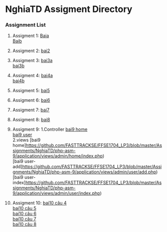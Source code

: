 # NghiaTD Assigment Directory

### Assignment List

1. Assigment 1: [Baia](https://github.com/FASTTRACKSE/FFSE1704_LP3/blob/master/Assignments/NghiaTD/php-asm-01.php)<br>
				[Baib](https://github.com/FASTTRACKSE/FFSE1704_LP3/blob/master/Assignments/NghiaTD/php-asm-01b.php)<br>

2. Assigment 2: [bai2](https://github.com/FASTTRACKSE/FFSE1704_LP3/blob/master/Assignments/NghiaTD/php-asm-2.php)<br>
3. Assigment 3: [bai3a](https://github.com/FASTTRACKSE/FFSE1704_LP3/blob/master/Assignments/NghiaTD/php-asm-03a.php)<br>
				[bai3b](https://github.com/FASTTRACKSE/FFSE1704_LP3/blob/master/Assignments/NghiaTD/php-asm-03b.php)<br>
4. Assigment 4: [bai4a](https://github.com/FASTTRACKSE/FFSE1704_LP3/blob/master/Assignments/NghiaTD/php-asm-bai4a.php)<br>
				[bai4b](https://github.com/FASTTRACKSE/FFSE1704_LP3/blob/master/Assignments/NghiaTD/php-asm-bai4b.php)<br>				
5. Assigment 5: [bai5](https://github.com/FASTTRACKSE/FFSE1704_LP3/blob/master/Assignments/NghiaTD/ffse1704007-asm5.sql)<br>
6. Assigment 6: [bai6](https://github.com/FASTTRACKSE/FFSE1704_LP3/blob/master/Assignments/NghiaTD/assgnment6.txt)<br>	
7. Assigment 7: [bai7](https://github.com/FASTTRACKSE/FFSE1704_LP3/blob/master/Assignments/NghiaTD/assgnment7.txt)<br>	
8. Assigment 8: [bai8](https://github.com/FASTTRACKSE/FFSE1704_LP3/tree/master/Assignments/NghiaTD/php-asm-8)<br>
9. Assigment 9:	1.Controller [bai9 home](https://github.com/FASTTRACKSE/FFSE1704_LP3/blob/master/Assignments/NghiaTD/php-asm-9/application/controllers/admin/Home.php)<br>
			[bai9 user](https://github.com/FASTTRACKSE/FFSE1704_LP3/blob/master/Assignments/NghiaTD/php-asm-9/application/controllers/admin/user.php)<br>
	2.views [bai9 home]https://github.com/FASTTRACKSE/FFSE1704_LP3/blob/master/Assignments/NghiaTD/php-asm-9/application/views/admin/home/index.php)<br>
			[bai9 user-add]https://github.com/FASTTRACKSE/FFSE1704_LP3/blob/master/Assignments/NghiaTD/php-asm-9/application/views/admin/user/add.php)<br>
			[bai9 user-index]https://github.com/FASTTRACKSE/FFSE1704_LP3/blob/master/Assignments/NghiaTD/php-asm-9/application/views/admin/user/index.php)<br>
10. Assigment 10: [bai10 câu 4](https://github.com/FASTTRACKSE/FFSE1704_LP3/blob/master/Assignments/NghiaTD/php-asm-10/application/controllers/admin/user.php)<br>
				[bai10 câu 5](https://github.com/FASTTRACKSE/FFSE1704_LP3/blob/master/Assignments/NghiaTD/php-asm-10/application/views/admin/user/create.php)<br>
				[bai10 câu 6](https://github.com/FASTTRACKSE/FFSE1704_LP3/blob/master/Assignments/NghiaTD/php-asm-10/application/views/admin/user/read.php)<br>
				[bai10 câu 7](https://github.com/FASTTRACKSE/FFSE1704_LP3/blob/master/Assignments/NghiaTD/php-asm-10/application/views/admin/user/update.php)<br>
				[bai10 câu 8](https://github.com/FASTTRACKSE/FFSE1704_LP3/blob/master/Assignments/NghiaTD/php-asm-10/application/views/admin/user/delete.php)<br>


